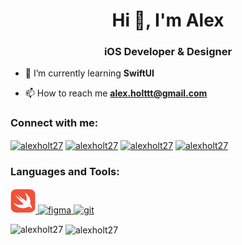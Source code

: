 <h1 align="center">Hi 👋, I'm Alex</h1>
<h3 align="center">iOS Developer & Designer</h3>

- 🌱 I’m currently learning **SwiftUI**

- 📫 How to reach me **alex.holttt@gmail.com**

<h3 align="left">Connect with me:</h3>
<p align="left">
<a href="https://twitter.com/alexholt27" target="blank"><img align="center" src="https://raw.githubusercontent.com/rahuldkjain/github-profile-readme-generator/master/src/images/icons/Social/twitter.svg" alt="alexholt27" height="30" width="40" /></a>
<a href="https://linkedin.com/in/alexholt27" target="blank"><img align="center" src="https://raw.githubusercontent.com/rahuldkjain/github-profile-readme-generator/master/src/images/icons/Social/linked-in-alt.svg" alt="alexholt27" height="30" width="40" /></a>
<a href="https://stackoverflow.com/users/alexholt27" target="blank"><img align="center" src="https://raw.githubusercontent.com/rahuldkjain/github-profile-readme-generator/master/src/images/icons/Social/stack-overflow.svg" alt="alexholt27" height="30" width="40" /></a>
<a href="https://www.leetcode.com/alexholt27" target="blank"><img align="center" src="https://raw.githubusercontent.com/rahuldkjain/github-profile-readme-generator/master/src/images/icons/Social/leet-code.svg" alt="alexholt27" height="30" width="40" /></a>
</p>

<h3 align="left">Languages and Tools:</h3>
<p align="left"> <a href="https://developer.apple.com/swift/" target="_blank" rel="noreferrer"> <img src="https://raw.githubusercontent.com/devicons/devicon/master/icons/swift/swift-original.svg" alt="swift" width="40" height="40"/> </a> <a href="https://www.figma.com/" target="_blank" rel="noreferrer"> <img src="https://www.vectorlogo.zone/logos/figma/figma-icon.svg" alt="figma" width="40" height="40"/> </a> <a href="https://git-scm.com/" target="_blank" rel="noreferrer"> <img src="https://www.vectorlogo.zone/logos/git-scm/git-scm-icon.svg" alt="git" width="40" height="40"/> </a> </p>

<p><img align="left" src="https://github-readme-stats.vercel.app/api/top-langs?username=alexholt27&show_icons=true&theme=dark&locale=en&layout=compact" alt="alexholt27" /></p>

<p>&nbsp;<img align="center" src="https://github-readme-stats.vercel.app/api?username=alexholt27&show_icons=true&theme=dark&locale=en" alt="alexholt27" /></p>
